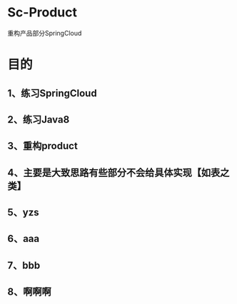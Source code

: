 # Sc-Product
重构产品部分SpringCloud
# 目的
## 1、练习SpringCloud
## 2、练习Java8
## 3、重构product
## 4、主要是大致思路有些部分不会给具体实现【如表之类】
## 5、yzs
## 6、aaa
## 7、bbb
## 8、啊啊啊